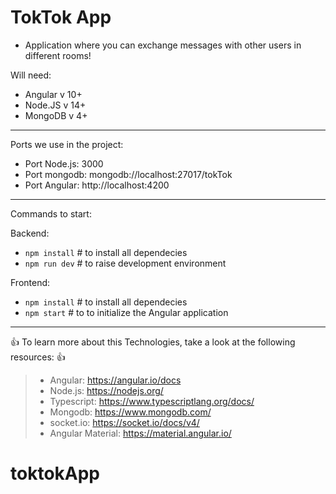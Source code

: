 # TokTok App

- Application where you can exchange messages with other users in different rooms!

Will need:

- Angular v 10+
- Node.JS v 14+
- MongoDB v 4+

---

Ports we use in the project:

- Port Node.js: 3000
- Port mongodb: mongodb://localhost:27017/tokTok
- Port Angular: http://localhost:4200

---

Commands to start:

Backend:

- `npm install` # to install all dependecies
- `npm run dev` # to raise development environment

Frontend:

- `npm install` # to install all dependecies
- `npm start` # to to initialize the Angular application

---

:+1: To learn more about this Technologies, take a look at the following resources: :+1:

> - Angular: https://angular.io/docs
> - Node.js: https://nodejs.org/
> - Typescript: https://www.typescriptlang.org/docs/
> - Mongodb: https://www.mongodb.com/
> - socket.io: https://socket.io/docs/v4/
> - Angular Material: https://material.angular.io/
# toktokApp
